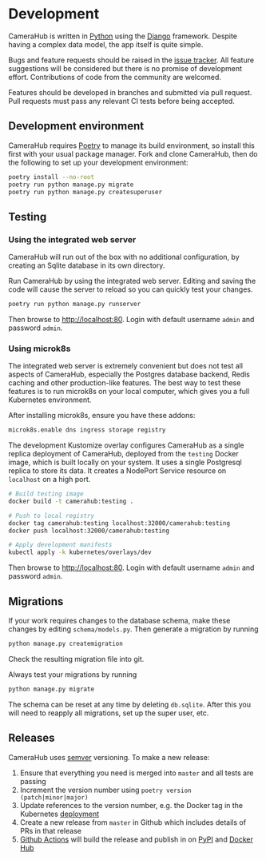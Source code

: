 # Development

CameraHub is written in [Python](https://www.python.org/) using the [Django](https://www.djangoproject.com/) framework. Despite having a complex
data model, the app itself is quite simple.

Bugs and feature requests should be raised in the [issue tracker](https://github.com/djjudas21/camerahub/issues). All feature suggestions will be considered
but there is no promise of development effort. Contributions of code from the community are welcomed.

Features should be developed in branches and submitted via pull request. Pull requests must pass any relevant CI tests before being accepted.

## Development environment

CameraHub requires [Poetry](https://python-poetry.org/) to manage its build environment, so install this first with your usual package manager.
Fork and clone CameraHub, then do the following to set up your development environment:

```sh
poetry install --no-root
poetry run python manage.py migrate
poetry run python manage.py createsuperuser
```

## Testing

### Using the integrated web server

CameraHub will run out of the box with no additional configuration, by creating an Sqlite database in its own directory.

Run CameraHub by using the integrated web server. Editing and saving the code will cause the server to reload so you can quickly test your changes.

```sh
poetry run python manage.py runserver
```

Then browse to [http://localhost:80](http://localhost:8000). Login with default username `admin` and password `admin`.

### Using microk8s

The integrated web server is extremely convenient but does not test all aspects of CameraHub, especially the Postgres database backend,
Redis caching and other production-like features. The best way to test these features is to run microk8s on your local computer, which gives
you a full Kubernetes environment.

After installing microk8s, ensure you have these addons:

```sh
microk8s.enable dns ingress storage registry
```

The development Kustomize overlay configures CameraHub as a single replica deployment of CameraHub, deployed from the `testing` Docker image,
which is built locally on your system. It uses a single Postgresql replica to store its data. It creates a NodePort Service resource on
`localhost` on a high port.

```sh
# Build testing image
docker build -t camerahub:testing .

# Push to local registry
docker tag camerahub:testing localhost:32000/camerahub:testing
docker push localhost:32000/camerahub:testing

# Apply development manifests
kubectl apply -k kubernetes/overlays/dev
```

Then browse to [http://localhost:80](http://localhost:80). Login with default username `admin` and password `admin`.

## Migrations

If your work requires changes to the database schema, make these changes by editing `schema/models.py`. Then generate a migration by running

```sh
python manage.py createmigration
```

Check the resulting migration file into git.

Always test your migrations by running

```sh
python manage.py migrate
```

The schema can be reset at any time by deleting `db.sqlite`. After this you will need to reapply all migrations, set up the super user, etc.

## Releases

CameraHub uses [semver](https://semver.org/) versioning. To make a new release:

1. Ensure that everything you need is merged into `master` and all tests are passing
1. Increment the version number using `poetry version (patch|minor|major)`
1. Update references to the version number, e.g. the Docker tag in the Kubernetes [deployment](../kubernetes/kustomize/camerahub/deployment.yaml)
1. Create a new release from `master` in Github which includes details of PRs in that release
1. [Github Actions](https://github.com/djjudas21/camerahub/actions) will build the release and publish in on [PyPI](https://pypi.org/project/CameraHub) and [Docker Hub](https://hub.docker.com/repository/docker/djjudas21/camerahub)
